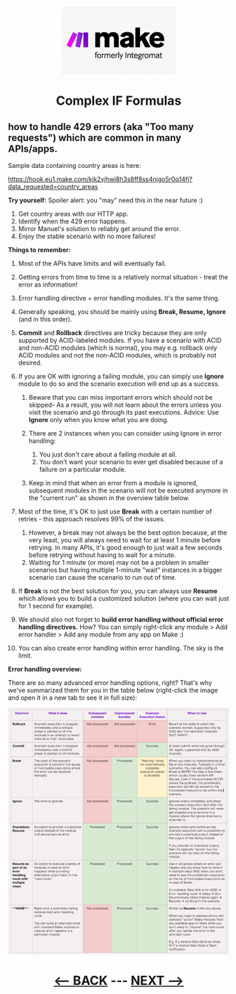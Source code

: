 <div align="center">

![Make](pic/make_logo.gif)

# Complex IF Formulas
</div>

## how to handle 429 errors (aka "Too many requests") which are common in many APIs/apps.

Sample data containing country areas is here:

  https://hook.eu1.make.com/kjk2vjhwj8h3s8ff8ss4njgo5r0q14fj?data_requested=country_areas

__Try yourself:__
Spoiler alert: you "may" need this in the near future :)
1. Get country areas with our HTTP app.
2. Identify when the 429 error happens.
3. Mirror Manuel's solution to reliably get around the error.
4. Enjoy the stable scenario with no more failures!

   
__Things to remember:__

1. Most of the APIs have limits and will eventually fail.
2. Getting errors from time to time is a relatively normal situation - treat the error as information!
3. Error handling directive = error handling modules. It's the same thing.
4. Generally speaking, you should be mainly using __Break, Resume, Ignore__ (and in this order).
5. __Commit__ and __Rollback__ directives are tricky because they are only supported by ACID-labeled modules. If you have a scenario with ACID and non-ACID modules (which is normal), you may e.g. rollback only ACID modules and not the non-ACID modules, which is probably not desired.
6. If you are OK with ignoring a failing module, you can simply use __Ignore__ module to do so and the scenario execution will end up as a success.
   1. Beware that you can miss important errors which should not be skipped- As a result, you will not learn about the errors unless you visit the scenario and go through its past executions. Advice: Use __Ignore__ only when you know what you are doing.
   2. There are 2 instances when you can consider using Ignore in error handling:
      1. You just don't care about a failing module at all.
      2. You don't want your scenario to ever get disabled because of a failure on a particular module.

   3. Keep in mind that when an error from a module is ignored, subsequent modules in the scenario will not be executed anymore in the "current run" as shown in the overview table below.
      
7. Most of the time, it's OK to just use __Break__ with a certain number of retries - this approach resolves 99% of the issues.
   1. However, a break may not always be the best option because, at the very least, you will always need to wait for at least 1 minute before retrying. In many APIs, it's good enough to just wait a few seconds before retrying without having to wait for a minute.
   2. Waiting for 1 minute (or more) may not be a problem in smaller scenarios but having multiple 1-minute "wait" instances in a bigger scenario can cause the scenario to run out of time.
   
8. If __Break__ is not the best solution for you, you can always use __Resume__ which allows you to build a customized solution (where you can wait just for 1 second for example).
9. We should also not forget to __build error handling without official error handling directives.__ How? You can simply right-click any module > Add error handler > Add any module from any app on Make :)
10. You can also create error handling within error handling. The sky is the limit.


__Error handling overview:__

There are so many advanced error handling options, right? That's why we've summarized them for you in the table below (right-click the image and open it in a new tab to see it in full size):

![Error Handling overview](pic/l4errorhandlingoverview.png)


<div align="center">
  
# [<-- BACK](l4complexifformulas.md) --- [NEXT -->](l4.md)
</div>
